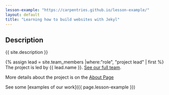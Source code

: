 ```yaml
---
lesson-example: "https://carpentries.github.io/lesson-example/"
layout: default
title: "Learning how to build websites with Jekyl"
---
```


## Description
{{ site.description }}

{% assign lead = site.team_members |where:"role", "project lead" | first %}
The project is led by {{ lead.name }}.
[See our full team](about).

More details about the project is on the [About Page](about)

See some [examples of our work]({{ page.lesson-example }})
